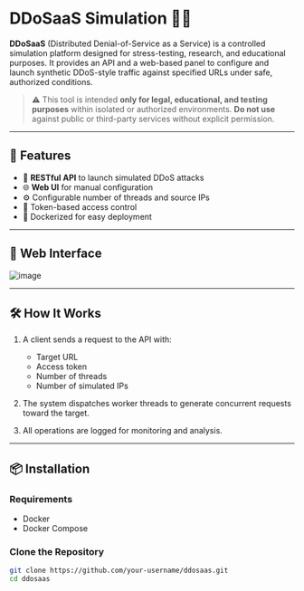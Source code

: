 # DDoSaaS Simulation 🧪💥

**DDoSaaS** (Distributed Denial-of-Service as a Service) is a controlled simulation platform designed for stress-testing, research, and educational purposes. It provides an API and a web-based panel to configure and launch synthetic DDoS-style traffic against specified URLs under safe, authorized conditions.

> ⚠️ This tool is intended **only for legal, educational, and testing purposes** within isolated or authorized environments. **Do not use** against public or third-party services without explicit permission.

---

## 🚀 Features

- 🔌 **RESTful API** to launch simulated DDoS attacks
- 🌐 **Web UI** for manual configuration
- ⚙️ Configurable number of threads and source IPs
- 🔐 Token-based access control
- 🐳 Dockerized for easy deployment

---

## 📸 Web Interface

![image](https://github.com/user-attachments/assets/9330e3cc-0f20-45f0-91a1-aa0d6fdb22fd)


---

## 🛠️ How It Works

1. A client sends a request to the API with:
   - Target URL
   - Access token
   - Number of threads
   - Number of simulated IPs

2. The system dispatches worker threads to generate concurrent requests toward the target.

3. All operations are logged for monitoring and analysis.

---

## 📦 Installation

### Requirements

- Docker
- Docker Compose

### Clone the Repository

```bash
git clone https://github.com/your-username/ddosaas.git
cd ddosaas
